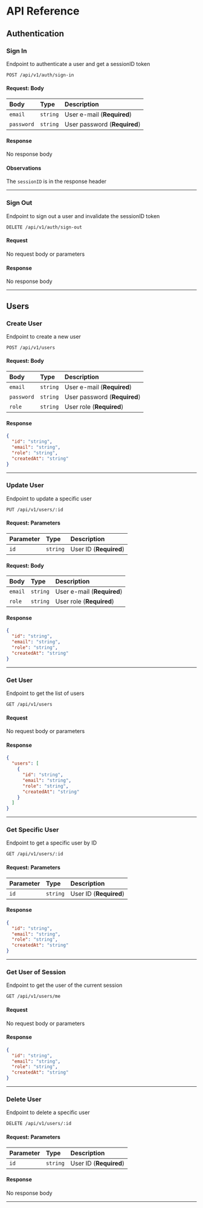 # API Reference

## Authentication

### Sign In

Endpoint to authenticate a user and get a sessionID token

```http request
POST /api/v1/auth/sign-in
```

#### Request: Body

| Body           | Type     | Description                  |
|:---------------|:---------|:-----------------------------|
| `email`        | `string` | User e-mail (**Required**)   |
| `password`     | `string` | User password (**Required**) |

#### Response
No response body

#### Observations
The `sessionID` is in the response header

---

### Sign Out

Endpoint to sign out a user and invalidate the sessionID token

```http request
DELETE /api/v1/auth/sign-out
```
#### Request

No request body or parameters

#### Response

No response body

---

## Users

### Create User

Endpoint to create a new user

```shell
POST /api/v1/users
```

#### Request: Body

| Body       | Type     | Description                  |
|:-----------|:---------|:-----------------------------|
| `email`    | `string` | User e-mail (**Required**)   |
| `password` | `string` | User password (**Required**) |
| `role`     | `string` | User role (**Required**)     |

#### Response

```json
{
  "id": "string",
  "email": "string",
  "role": "string",
  "createdAt": "string"
}
```

---

### Update User

Endpoint to update a specific user

```http request
PUT /api/v1/users/:id
```

#### Request: Parameters

| Parameter | Type     | Description                  |
|:----------|:---------|:-----------------------------|
| `id`      | `string` | User ID (**Required**)       |

#### Request: Body

| Body    | Type     | Description                |
|:--------|:---------|:---------------------------|
| `email` | `string` | User e-mail (**Required**) |
| `role`  | `string` | User role (**Required**)   |

#### Response

```json
{
  "id": "string",
  "email": "string",
  "role": "string",
  "createdAt": "string"
}
```

---

### Get User

Endpoint to get the list of users

```http request
GET /api/v1/users
```
#### Request

No request body or parameters

#### Response

```json
{
  "users": [
    {
      "id": "string",
      "email": "string",
      "role": "string",
      "createdAt": "string"
    }
  ]
}
```

---

### Get Specific User

Endpoint to get a specific user by ID

```http request
GET /api/v1/users/:id
```

#### Request: Parameters

| Parameter | Type     | Description                  |
|:----------|:---------|:-----------------------------|
| `id`      | `string` | User ID (**Required**)       |

#### Response

```json
{
  "id": "string",
  "email": "string",
  "role": "string",
  "createdAt": "string"
}
```

---

### Get User of Session

Endpoint to get the user of the current session

```http request
GET /api/v1/users/me
```

#### Request

No request body or parameters

#### Response

```json
{
  "id": "string",
  "email": "string",
  "role": "string",
  "createdAt": "string"
}
```

---

### Delete User

Endpoint to delete a specific user

```http request
DELETE /api/v1/users/:id
```

#### Request: Parameters

| Parameter | Type     | Description                  |
|:----------|:---------|:-----------------------------|
| `id`      | `string` | User ID (**Required**)       |

#### Response

No response body

---